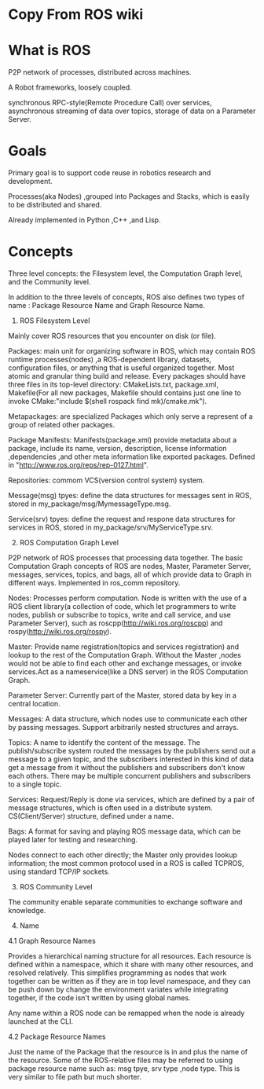 # Copy From ROS wiki

# What is ROS

P2P network of processes, distributed across machines.

A Robot frameworks, loosely coupled.

synchronous RPC-style(Remote Procedure Call) over services, asynchronous streaming of data over topics, storage of data on a Parameter Server.

# Goals

Primary goal is to support code reuse in robotics research and development.

Processes(aka Nodes) ,grouped into Packages and Stacks, which is easily to be distributed and shared.

Already implemented in Python ,C++ ,and Lisp.

# Concepts

Three level concepts: the Filesystem level, the Computation Graph level, and the Community level.

In addition to the three levels of concepts, ROS also defines two types of name : Package Resource Name and Graph Resource Name.

1. ROS Filesystem Level

Mainly cover ROS resources that you encounter on disk (or file).

Packages: main unit for organizing software in ROS, which may contain ROS runtime processes(nodes) ,a ROS-dependent library, datasets, configuration files, or anything that is useful organized together. Most atomic and granular thing build and release. Every packages should have three files in its top-level directory: CMakeLists.txt, package.xml, Makefile(For all new packages, Makefile should contains just one line to invoke CMake:"include $(shell rospack find mk)/cmake.mk").


Metapackages: are specialized Packages which only serve a represent of a group of related other packages.

Package Manifests: Manifests(package.xml) provide metadata about a package, include its name, version, description, license information ,dependencies ,and other meta information like exported packages. Defined in "http://www.ros.org/reps/rep-0127.html".

Repositories: commom VCS(version control system) system.

Message(msg) tpyes: define the data structures for messages sent in ROS, stored in my_package/msg/MymessageType.msg.

Service(srv) tpyes: define the request and respone data structures for services in ROS, stored in my_package/srv/MyServiceType.srv.

2. ROS Computation Graph Level

P2P network of ROS processes that processing data together. The basic Computation Graph concepts of ROS are nodes, Master, Parameter Server, messages, services, topics, and bags, all of which provide data to Graph in different ways. Implemented in ros_comm repository.

Nodes: Processes perform computation. Node is written with the use of a ROS client library(a collection of code, which let programmers to write nodes, publish or subscribe to topics, write and call service, and use Parameter Server), such as roscpp(http://wiki.ros.org/roscpp) and rospy(http://wiki.ros.org/rospy).

Master: Provide name registration(topics and services registration) and lookup to the rest of the Computation Graph. Without the Master ,nodes would not be able to find each other and exchange messages, or invoke services.Act as a nameservice(like a DNS server) in the ROS Computation Graph.

Parameter Server: Currently part of the Master, stored data by key in a central location.

Messages: A data structure, which nodes use to communicate each other by passing messages. Support arbitrarily nested structures and arrays.

Topics: A name to identify the content of the message. The publish/subscribe system routed the messages by the publishers send out a message to a given topic, and the subscribers interested in this kind of data get a message from it without the publishers and subscribers don't know each others. There may be multiple  concurrent publishers and subscribers to a single topic.

Services: Request/Reply is done via services, which are defined by a pair of message structures, which is often used in a distribute system. CS(Client/Server) structure, defined under a name.

Bags: A format for saving and playing ROS message data, which can be played later for testing and researching.

Nodes connect to each other directly; the Master only provides lookup information; the most common protocol used in a ROS is called TCPROS, using standard TCP/IP sockets.

3. ROS Community Level

The community enable separate communities to exchange software and knowledge.

4. Name

4.1 Graph Resource Names

Provides a hierarchical naming structure for all resources. Each resource is defined within a namespace, which it share with many other resources, and resolved relatively. This simplifies programming as nodes that work together can be written as if they are in top level namespace, and they can be push down by change the environment variates while integrating together, if the code isn't written by using global names.

Any name within a ROS node can be remapped when the node is already launched at the CLI.

4.2 Package Resource Names

Just the name of the Package that the resource is in and plus the name of the resource. Some of the ROS-relative files may be referred to using package resource name such as: msg tpye, srv type ,node type. This is very similar to file path but much shorter.
